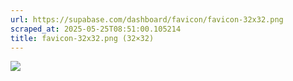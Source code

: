```yaml
---
url: https://supabase.com/dashboard/favicon/favicon-32x32.png
scraped_at: 2025-05-25T08:51:00.105214
title: favicon-32x32.png (32×32)
---
```


![](https://supabase.com/dashboard/favicon/favicon-32x32.png)


